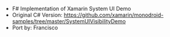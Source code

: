 - F# Implementation of Xamarin System UI Demo
- Original C# Version: https://github.com/xamarin/monodroid-samples/tree/master/SystemUIVisibilityDemo
- Port by: Francisco
